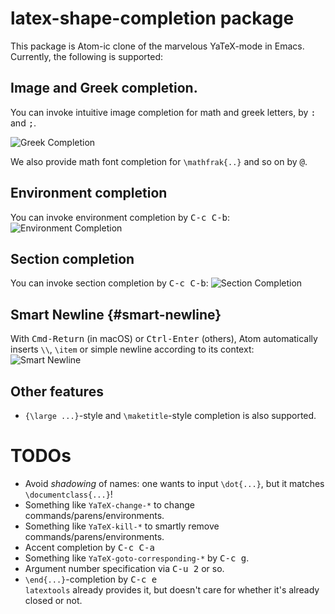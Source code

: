 # latex-shape-completion package

This package is Atom-ic clone of the marvelous YaTeX-mode in Emacs.
Currently, the following is supported:

## Image and Greek completion.
You can invoke intuitive image completion for math and greek letters, by <kbd>:</kbd> and <kbd>;</kbd>.

![Greek Completion](https://raw.github.com/konn/atom-latex-shape-completion/resources/gifs/greek-image-completion.gif)

We also provide math font completion for `\mathfrak{..}` and so on by <kbd>@</kbd>.

## Environment completion
You can invoke environment completion by <kbd>C-c C-b</kbd>:
![Environment Completion](https://raw.github.com/konn/atom-latex-shape-completion/resources/gifs/environment-completion.gif)

## Section completion
You can invoke section completion by <kbd>C-c C-b</kbd>:
![Section Completion](https://raw.github.com/konn/atom-latex-shape-completion/resources/gifs/section-completion.gif)

## Smart Newline {#smart-newline}
With <kbd>Cmd-Return</kbd> (in macOS) or <kbd>Ctrl-Enter</kbd> (others), Atom automatically
inserts `\\`, ``\item`` or simple newline according to its context:
![Smart Newline](https://raw.github.com/konn/atom-latex-shape-completion/resources/gifs/smart-newline.gif)

## Other features
* `{\large ...}`-style and `\maketitle`-style completion is also supported.

# TODOs
* Avoid *shadowing* of names: one wants to input `\dot{...}`, but it matches `\documentclass{...}`!
* Something like `YaTeX-change-*` to change commands/parens/environments.
* Something like `YaTeX-kill-*` to smartly remove commands/parens/environments.
* Accent completion by <kbd>C-c C-a</kbd>
* Something like `YaTeX-goto-corresponding-*` by <kbd>C-c g</kbd>.
* Argument number specification via <kbd>C-u 2</kbd> or so.
* `\end{...}`-completion by <kbd>C-c e</kbd>  
  `latextools` already provides it, but doesn't care for whether it's already closed or not.

